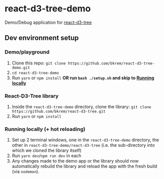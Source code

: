 # react-d3-tree-demo

Demo/Debug application for [react-d3-tree](github.com/bkrem/react-d3-tree)

## Dev environment setup

### Demo/playground
1. Clone this repo: `git clone https://github.com/bkrem/react-d3-tree-demo.git`
2. `cd react-d3-tree-demo`
3. Run `yarn` or `npm install` **OR run `bash ./setup.sh` and skip to [Running locally](#running-locally--hot-reloading)**

### React-D3-Tree library
1. Inside the `react-d3-tree-demo` directory, clone the library: `git clone https://github.com/bkrem/react-d3-tree.git`
2. Run `yarn` or `npm install`

### Running locally (+ hot reloading)
1. Set up 2 terminal windows, one in the `react-d3-tree-demo` directory, the other in `react-d3-tree-demo/react-d3-tree` (i.e. the sub-directory into which we cloned the library itself)
2. Run `yarn dev`/`npm run dev` in each 
3. Any changes made to the demo app or the library should now automatically rebuild the library and reload the app with the fresh build (via `nodemon`).
